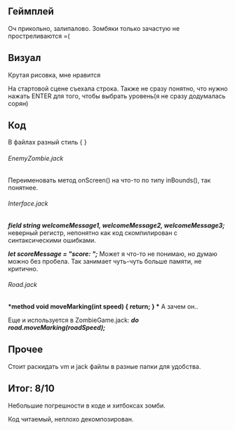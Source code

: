 ## Геймплей
Оч прикольно, залипалово.
Зомбяки только зачастую не простреливаются =(

## Визуал
Крутая рисовка, мне нравится

На стартовой сцене съехала строка. Также не сразу понятно, что нужно нажать ENTER для того, чтобы выбрать уровень(я не сразу додумалась сорян)

## Код
В файлах разный стиль { }

###### EnemyZombie.jack
Переименовать метод onScreen() на что-то по типу inBounds(), так понятнее. 

###### Interface.jack
__*field string welcomeMessage1, welcomeMessage2, welcomeMessage3;*__ неверный регистр, непонятно как код скомпилирован с синтаксическими ошибками.

__*let scoreMessage = "score: ";*__   Может я что-то не понимаю, но думаю можно без пробела. Так занимает чуть-чуть больше памяти, не критично.

###### Road.jack
__*method void moveMarking(int speed) { return; } *__ А зачем он.. 

Еще и используется в ZombieGame.jack: __*do road.moveMarking(roadSpeed);*__

## Прочее
Стоит раскидать vm и jack файлы в разные папки для удобства.

## Итог: 8/10
Небольшие погрешности в коде и хитбоксах зомби. 

Код читаемый, неплохо декомпозирован.
